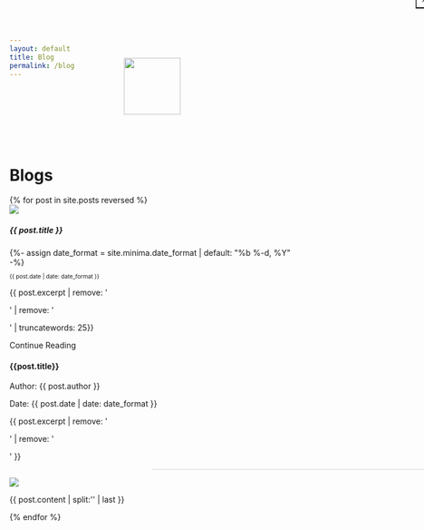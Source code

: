 ```yaml
---
layout: default
title: Blog
permalink: /blog
---
```


<style type="text/css">
  body {
    background: url('{{ '/assets/coolBg.svg' | relative_url }}');
  }
</style>

<div class="loader">
	<img src="{{ '/assets/loader-white.svg' | relative_url }}" width="100px" height="100px" style="top: 50%; left: 50%; position: relative; transform: translateX(-50%) translateY(-50%);">
</div>

<div class="container" style="min-height: 100vh">	
	<div class="row" style="min-height: 100vh">
		<div class="col d-flex align-items-center">
			<div class="col">
				<div class="row text-center mt-4">
					<div class="col">
						<h1 class="text-center text-light font-weight-bold">Blogs</h1>
					</div>
				</div>
				<div class="row">
					{% for post in site.posts reversed %}
					<div class="col-12 col-md-4 my-4 my-md-5">
						<a class="card rounded shadow-sm text-dark p-3" href="#{{ forloop.index }}" onclick="updateUrl(this.href)" data-toggle="modal" data-target="#{{ forloop.index }}" style="text-decoration: none;">
							<div class="card-body p-0 rounded">
								<img src="{{ '/assets/' | relative_url }}{{ post.img_url }}" class="card-img-top">
								<h5 class="card-title font-weight-bold text-dark pt-3 mb-1">{{ post.title }}</h5>
								{%- assign date_format = site.minima.date_format | default: "%b %-d, %Y" -%}
        						<p class="card-title text-secondary small mb-1 font-weight-light" style="font-size: 10px"><i class="fas fa-calendar-day"></i> {{ post.date | date: date_format }}</p>
								<p class="font-weight-light mb-3">{{ post.excerpt | remove: '<p>' | remove: '</p>' | truncatewords: 25}}</p>
								<p class="font-weight-light text-info small mb-0 text-center">Continue Reading</p>
							</div>
						</a>
					</div>
					<div class="modal fade" id="{{ forloop.index }}" tabindex="-1" role="dialog" aria-hidden="true">
						<div class="modal-dialog modal-lg" role="document">
							<div class="modal-content">
					      		<div class="modal-body">
					        		<button type="button" class="close rounded-circle text-dark shadow-sm" style="position: fixed; top: -15px; right: -15px; z-index: 999; width: 30px; height: 30px; background: white; opacity: 1" data-dismiss="modal" aria-label="Close">
				          				<span aria-hidden="true">&times;</span>
				        			</button>
				        			<div class="row">
				        				<div class="col-12 col-md-6 order-2 order-md-1">
					        				<h4 class="font-weight-bold mt-4 mb-1">{{post.title}}</h4>	
        									<p class="small text-secondary font-weight-light mb-0">Author: {{ post.author }}</p>
        									<p class="small text-secondary font-weight-light mb-3">Date: {{ post.date | date: date_format }}</p>
        									<p class="font-weight-light mb-auto">{{ post.excerpt | remove: '<p>' | remove: '</p>' }}</p>
        									<hr class="mt-4 w-50 d-none d-md-block bg-secondary" style="transform: translateX(50%); opacity: 0.2">
				        				</div>
				        				<div class="col-12 col-md-6 order-1 order-md-2">
				        					<img src="{{ '/assets/' | relative_url }}{{ post.img_url }}">
				        				</div>
				        			</div>
				        			<div class="row">
				        				<div class="col">
				        					<p>{{ post.content | split:'<!--more-->' | last }}
				        				</div>
				        			</div>
					      		</div>
					    	</div>
					  	</div>
					</div>
					{% endfor %}
				</div>
			</div>
		</div>
	</div>

</div>

<script type="text/javascript">

	$(document).ready(function() {
		
		const element =  document.querySelector('.loader');
    	element.classList.add('animated', 'slideOutLeft');
    	element.addEventListener('animationend', function() { 
    		var url = document.location.href;
	    	$("#" + url.split("#")[1]).modal();
    	});
    	
	});

	function updateUrl(url) {

    	var webUrl = document.location.href;
		document.location.href = webUrl.split("#")[0] + "#" + url.split("#")[1];
	}

</script>